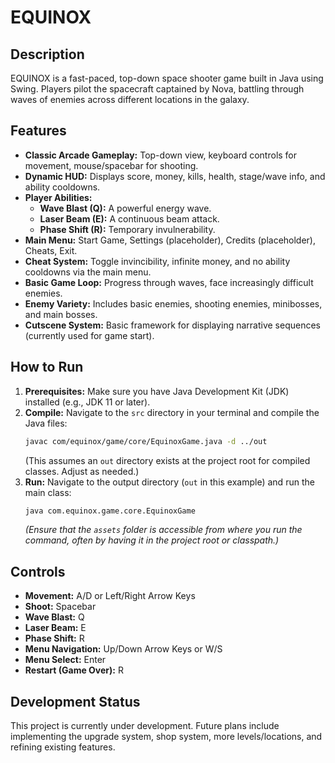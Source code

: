 # EQUINOX

## Description

EQUINOX is a fast-paced, top-down space shooter game built in Java using Swing. Players pilot the spacecraft captained by Nova, battling through waves of enemies across different locations in the galaxy.

## Features

*   **Classic Arcade Gameplay:** Top-down view, keyboard controls for movement, mouse/spacebar for shooting.
*   **Dynamic HUD:** Displays score, money, kills, health, stage/wave info, and ability cooldowns.
*   **Player Abilities:**
    *   **Wave Blast (Q):** A powerful energy wave.
    *   **Laser Beam (E):** A continuous beam attack.
    *   **Phase Shift (R):** Temporary invulnerability.
*   **Main Menu:** Start Game, Settings (placeholder), Credits (placeholder), Cheats, Exit.
*   **Cheat System:** Toggle invincibility, infinite money, and no ability cooldowns via the main menu.
*   **Basic Game Loop:** Progress through waves, face increasingly difficult enemies.
*   **Enemy Variety:** Includes basic enemies, shooting enemies, minibosses, and main bosses.
*   **Cutscene System:** Basic framework for displaying narrative sequences (currently used for game start).

## How to Run

1.  **Prerequisites:** Make sure you have Java Development Kit (JDK) installed (e.g., JDK 11 or later).
2.  **Compile:** Navigate to the `src` directory in your terminal and compile the Java files:
    ```bash
    javac com/equinox/game/core/EquinoxGame.java -d ../out
    ```
    (This assumes an `out` directory exists at the project root for compiled classes. Adjust as needed.)
3.  **Run:** Navigate to the output directory (`out` in this example) and run the main class:
    ```bash
    java com.equinox.game.core.EquinoxGame
    ```
    *(Ensure that the `assets` folder is accessible from where you run the command, often by having it in the project root or classpath.)*

## Controls

*   **Movement:** A/D or Left/Right Arrow Keys
*   **Shoot:** Spacebar
*   **Wave Blast:** Q
*   **Laser Beam:** E
*   **Phase Shift:** R
*   **Menu Navigation:** Up/Down Arrow Keys or W/S
*   **Menu Select:** Enter
*   **Restart (Game Over):** R

## Development Status

This project is currently under development. Future plans include implementing the upgrade system, shop system, more levels/locations, and refining existing features.
